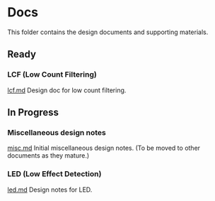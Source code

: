 # Docs

This folder contains the design documents and supporting materials.

## Ready

### LCF (Low Count Filtering)

[lcf.md](./lcf.md) Design doc for low count filtering.

## In Progress

### Miscellaneous design notes

[misc.md](./misc.md) Initial miscellaneous design notes. (To be moved to other documents as they mature.)

### LED (Low Effect Detection)

[led.md](./led.md) Design notes for LED.

